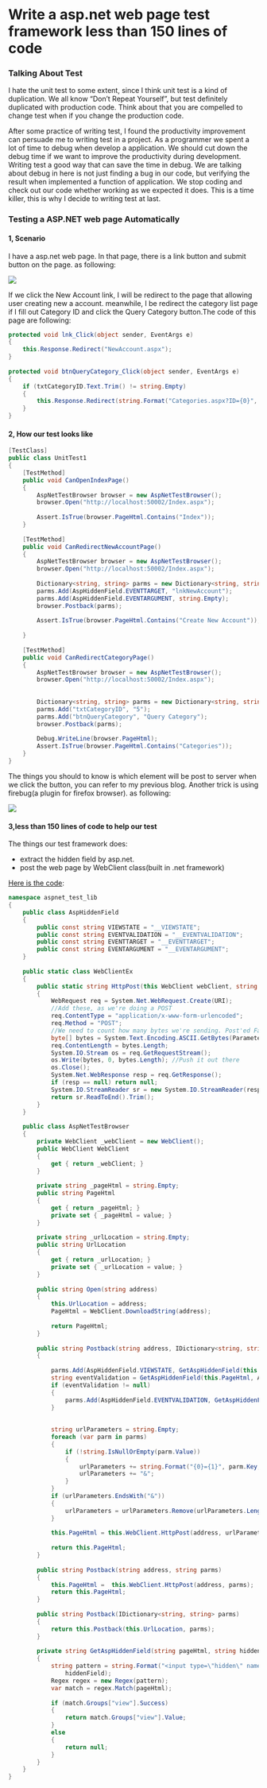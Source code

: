 Write a asp.net web page test framework less than 150 lines of code
==================

### Talking About Test

I hate the unit test to some extent, since I think unit test is a kind of duplication. We all know “Don’t Repeat Yourself”, but test definitely duplicated with production code. Think about that you are compelled to change test when if you change the production code.

After some practice of writing test, I found the productivity improvement can persuade me to writing test in a project. As a programmer we spent a lot of time to debug when develop a application. We should cut down the debug time if we want to improve the productivity during development. Writing test a good way that can save the time in debug. We are talking about debug in here is not just finding a bug in our code, but verifying the result when implemented a function of application. We stop coding and check out our code whether working as we expected it does. This is a time killer, this is why I decide to writing test at last.

### Testing a ASP.NET web page Automatically

#### 1, Scenario

I have a asp.net web page. In that page, there is a link button and submit button on the page. as following:

![](http://images.cnblogs.com/cnblogs_com/Jerry-Chou/201106/201106141026158776.png)

If we click the New Account link, I will be redirect to the page that allowing user creating new a account. meanwhile, I be redirect the category list page if I fill out Category ID and click the Query Category button.The code of this page are following:

```csharp
protected void lnk_Click(object sender, EventArgs e)
{
    this.Response.Redirect("NewAccount.aspx");
}
 
protected void btnQueryCategory_Click(object sender, EventArgs e)
{
    if (txtCategoryID.Text.Trim() != string.Empty)
    {
        this.Response.Redirect(string.Format("Categories.aspx?ID={0}", this.txtCategoryID.Text));
    }
}
```

#### 2, How our test looks like

```csharp
[TestClass]
public class UnitTest1
{
    [TestMethod]
    public void CanOpenIndexPage()
    {
        AspNetTestBrowser browser = new AspNetTestBrowser();
        browser.Open("http://localhost:50002/Index.aspx");
 
        Assert.IsTrue(browser.PageHtml.Contains("Index"));
    }
 
    [TestMethod]
    public void CanRedirectNewAccountPage()
    {
        AspNetTestBrowser browser = new AspNetTestBrowser();
        browser.Open("http://localhost:50002/Index.aspx");
 
        Dictionary<string, string> parms = new Dictionary<string, string>();
        parms.Add(AspHiddenField.EVENTTARGET, "lnkNewAccount");
        parms.Add(AspHiddenField.EVENTARGUMENT, string.Empty);
        browser.Postback(parms);
 
        Assert.IsTrue(browser.PageHtml.Contains("Create New Account"));
         
    }
 
    [TestMethod]
    public void CanRedirectCategoryPage()
    {
        AspNetTestBrowser browser = new AspNetTestBrowser();
        browser.Open("http://localhost:50002/Index.aspx");
 
 
        Dictionary<string, string> parms = new Dictionary<string, string>();
        parms.Add("txtCategoryID", "5");
        parms.Add("btnQueryCategory", "Query Category");
        browser.Postback(parms);
 
        Debug.WriteLine(browser.PageHtml);
        Assert.IsTrue(browser.PageHtml.Contains("Categories"));
    }
}
```

The things you should to know is which element will be post to server when we click the button, you can refer to my previous blog. Another trick is using firebug(a plugin for firefox browser). as following:

![](http://images.cnblogs.com/cnblogs_com/Jerry-Chou/201106/20110614102615238.png)

#### 3,less than 150 lines of code to help our test

The things our test framework does:

- extract the hidden field by asp.net.
- post the web page by WebClient class(built in .net framework)
 

[Here is the code](http://code.google.com/p/code-gallery/source/browse/trunk/dotnet/aspnet-test-utils/aspnet-test-lib/AspNetTestBrowser.cs):

```csharp
namespace aspnet_test_lib
{
    public class AspHiddenField
    {
        public const string VIEWSTATE = "__VIEWSTATE";
        public const string EVENTVALIDATION = "__EVENTVALIDATION";
        public const string EVENTTARGET = "__EVENTTARGET";
        public const string EVENTARGUMENT = "__EVENTARGUMENT";
    }
 
    public static class WebClientEx
    {
        public static string HttpPost(this WebClient webClient, string URI, string Parameters)
        {
            WebRequest req = System.Net.WebRequest.Create(URI);
            //Add these, as we're doing a POST
            req.ContentType = "application/x-www-form-urlencoded";
            req.Method = "POST";
            //We need to count how many bytes we're sending. Post'ed Faked Forms should be name=value&
            byte[] bytes = System.Text.Encoding.ASCII.GetBytes(Parameters);
            req.ContentLength = bytes.Length;
            System.IO.Stream os = req.GetRequestStream();
            os.Write(bytes, 0, bytes.Length); //Push it out there
            os.Close();
            System.Net.WebResponse resp = req.GetResponse();
            if (resp == null) return null;
            System.IO.StreamReader sr = new System.IO.StreamReader(resp.GetResponseStream());
            return sr.ReadToEnd().Trim();
        }
    }
 
    public class AspNetTestBrowser
    {
        private WebClient _webClient = new WebClient();
        public WebClient WebClient
        {
            get { return _webClient; }
        }
 
        private string _pageHtml = string.Empty;
        public string PageHtml
        {
            get { return _pageHtml; }
            private set { _pageHtml = value; }
        }
 
        private string _urlLocation = string.Empty;
        public string UrlLocation
        {
            get { return _urlLocation; }
            private set { _urlLocation = value; }
        }
 
        public string Open(string address)
        {
            this.UrlLocation = address;
            PageHtml = WebClient.DownloadString(address);
 
            return PageHtml;
        }
 
        public string Postback(string address, IDictionary<string, string> parms)
        {
             
            parms.Add(AspHiddenField.VIEWSTATE, GetAspHiddenField(this.PageHtml, AspHiddenField.VIEWSTATE));
            string eventValidation = GetAspHiddenField(this.PageHtml, AspHiddenField.EVENTVALIDATION);
            if (eventValidation != null)
            {
                parms.Add(AspHiddenField.EVENTVALIDATION, GetAspHiddenField(this.PageHtml, AspHiddenField.EVENTVALIDATION));
            }
 
 
            string urlParameters = string.Empty;
            foreach (var parm in parms)
            {
                if (!string.IsNullOrEmpty(parm.Value))
                {
                    urlParameters += string.Format("{0}={1}", parm.Key, parm.Value);
                    urlParameters += "&";
                }
            }
            if (urlParameters.EndsWith("&"))
            {
                urlParameters = urlParameters.Remove(urlParameters.Length - 1, 1);
            }
 
            this.PageHtml = this.WebClient.HttpPost(address, urlParameters);
 
            return this.PageHtml;
        }
 
        public string Postback(string address, string parms)
        {
            this.PageHtml =  this.WebClient.HttpPost(address, parms);
            return this.PageHtml;
        }
 
        public string Postback(IDictionary<string, string> parms)
        {
            return this.Postback(this.UrlLocation, parms);
        }
 
        private string GetAspHiddenField(string pageHtml, string hiddenField)
        {
            string pattern = string.Format("<input type=\"hidden\" name=\"{0}\" id=\"{0}\" value=\"(?<view>.*)\" />",
                hiddenField);
            Regex regex = new Regex(pattern);
            var match = regex.Match(pageHtml);
 
            if (match.Groups["view"].Success)
            {
                return match.Groups["view"].Value;
            }
            else
            {
                return null;
            }
        }
    }
}
```
 
